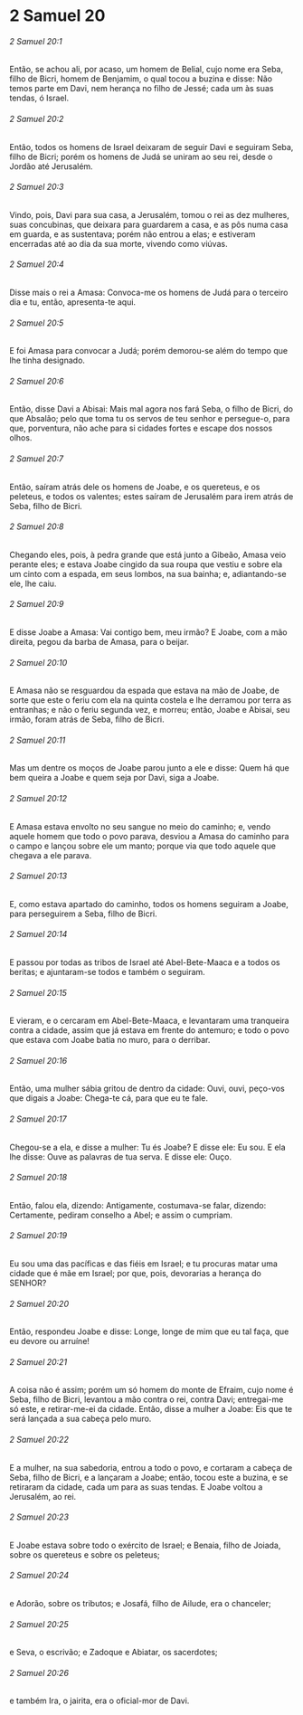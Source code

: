 # 2 Samuel 20

###### 2 Samuel 20:1

Então, se achou ali, por acaso, um homem de Belial, cujo nome era Seba, filho de Bicri, homem de Benjamim, o qual tocou a buzina e disse: Não temos parte em Davi, nem herança no filho de Jessé; cada um às suas tendas, ó Israel.

###### 2 Samuel 20:2

Então, todos os homens de Israel deixaram de seguir Davi e seguiram Seba, filho de Bicri; porém os homens de Judá se uniram ao seu rei, desde o Jordão até Jerusalém.

###### 2 Samuel 20:3

Vindo, pois, Davi para sua casa, a Jerusalém, tomou o rei as dez mulheres, suas concubinas, que deixara para guardarem a casa, e as pôs numa casa em guarda, e as sustentava; porém não entrou a elas; e estiveram encerradas até ao dia da sua morte, vivendo como viúvas.

###### 2 Samuel 20:4

Disse mais o rei a Amasa: Convoca-me os homens de Judá para o terceiro dia e tu, então, apresenta-te aqui.

###### 2 Samuel 20:5

E foi Amasa para convocar a Judá; porém demorou-se além do tempo que lhe tinha designado.

###### 2 Samuel 20:6

Então, disse Davi a Abisai: Mais mal agora nos fará Seba, o filho de Bicri, do que Absalão; pelo que toma tu os servos de teu senhor e persegue-o, para que, porventura, não ache para si cidades fortes e escape dos nossos olhos.

###### 2 Samuel 20:7

Então, saíram atrás dele os homens de Joabe, e os quereteus, e os peleteus, e todos os valentes; estes saíram de Jerusalém para irem atrás de Seba, filho de Bicri.

###### 2 Samuel 20:8

Chegando eles, pois, à pedra grande que está junto a Gibeão, Amasa veio perante eles; e estava Joabe cingido da sua roupa que vestiu e sobre ela um cinto com a espada, em seus lombos, na sua bainha; e, adiantando-se ele, lhe caiu.

###### 2 Samuel 20:9

E disse Joabe a Amasa: Vai contigo bem, meu irmão? E Joabe, com a mão direita, pegou da barba de Amasa, para o beijar.

###### 2 Samuel 20:10

E Amasa não se resguardou da espada que estava na mão de Joabe, de sorte que este o feriu com ela na quinta costela e lhe derramou por terra as entranhas; e não o feriu segunda vez, e morreu; então, Joabe e Abisai, seu irmão, foram atrás de Seba, filho de Bicri.

###### 2 Samuel 20:11

Mas um dentre os moços de Joabe parou junto a ele e disse: Quem há que bem queira a Joabe e quem seja por Davi, siga a Joabe.

###### 2 Samuel 20:12

E Amasa estava envolto no seu sangue no meio do caminho; e, vendo aquele homem que todo o povo parava, desviou a Amasa do caminho para o campo e lançou sobre ele um manto; porque via que todo aquele que chegava a ele parava.

###### 2 Samuel 20:13

E, como estava apartado do caminho, todos os homens seguiram a Joabe, para perseguirem a Seba, filho de Bicri.

###### 2 Samuel 20:14

E passou por todas as tribos de Israel até Abel-Bete-Maaca e a todos os beritas; e ajuntaram-se todos e também o seguiram.

###### 2 Samuel 20:15

E vieram, e o cercaram em Abel-Bete-Maaca, e levantaram uma tranqueira contra a cidade, assim que já estava em frente do antemuro; e todo o povo que estava com Joabe batia no muro, para o derribar.

###### 2 Samuel 20:16

Então, uma mulher sábia gritou de dentro da cidade: Ouvi, ouvi, peço-vos que digais a Joabe: Chega-te cá, para que eu te fale.

###### 2 Samuel 20:17

Chegou-se a ela, e disse a mulher: Tu és Joabe? E disse ele: Eu sou. E ela lhe disse: Ouve as palavras de tua serva. E disse ele: Ouço.

###### 2 Samuel 20:18

Então, falou ela, dizendo: Antigamente, costumava-se falar, dizendo: Certamente, pediram conselho a Abel; e assim o cumpriam.

###### 2 Samuel 20:19

Eu sou uma das pacíficas e das fiéis em Israel; e tu procuras matar uma cidade que é mãe em Israel; por que, pois, devorarias a herança do SENHOR?

###### 2 Samuel 20:20

Então, respondeu Joabe e disse: Longe, longe de mim que eu tal faça, que eu devore ou arruíne!

###### 2 Samuel 20:21

A coisa não é assim; porém um só homem do monte de Efraim, cujo nome é Seba, filho de Bicri, levantou a mão contra o rei, contra Davi; entregai-me só este, e retirar-me-ei da cidade. Então, disse a mulher a Joabe: Eis que te será lançada a sua cabeça pelo muro.

###### 2 Samuel 20:22

E a mulher, na sua sabedoria, entrou a todo o povo, e cortaram a cabeça de Seba, filho de Bicri, e a lançaram a Joabe; então, tocou este a buzina, e se retiraram da cidade, cada um para as suas tendas. E Joabe voltou a Jerusalém, ao rei.

###### 2 Samuel 20:23

E Joabe estava sobre todo o exército de Israel; e Benaia, filho de Joiada, sobre os quereteus e sobre os peleteus;

###### 2 Samuel 20:24

e Adorão, sobre os tributos; e Josafá, filho de Ailude, era o chanceler;

###### 2 Samuel 20:25

e Seva, o escrivão; e Zadoque e Abiatar, os sacerdotes;

###### 2 Samuel 20:26

e também Ira, o jairita, era o oficial-mor de Davi.

